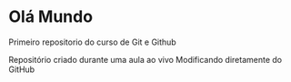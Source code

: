 # Olá Mundo
 Primeiro repositorio do curso de Git e Github

Repositório criado durante uma aula ao vivo
Modificando diretamente do GitHub
